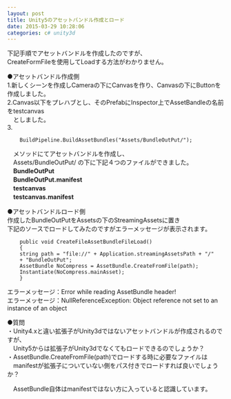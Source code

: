 ```yaml
---
layout: post
title: Unity5のアセットバンドル作成とロード
date: 2015-03-29 10:28:06
categories: c# unity3d
---
```

<p>下記手順でアセットバンドルを作成したのですが、<br>
CreateFormFileを使用してLoadする方法がわかりません。 </p>

<p>●アセットバンドル作成側 <br>
1.新しくシーンを作成しCameraの下にCanvasを作り、Canvasの下にButtonを作成しました。 <br>
2.Canvas以下をプレハブとし、そのPrefabにInspector上でAssetBandleの名前をtestcanvas<br>
　としました。 <br>
3.</p>

<pre><code>    BuildPipeline.BuildAssetBundles("Assets/BundleOutPut/");
</code></pre>

<p>　メソッドにてアセットバンドルを作成し、 <br>
　Assets/BundleOutPut/ の下に下記４つのファイルができました。 <br>
　<strong>BundleOutPut</strong><br>
　<strong>BundleOutPut.manifest</strong><br>
　<strong>testcanvas</strong><br>
　<strong>testcanvas.manifest</strong></p>

<p>●アセットバンドルロード側 <br>
作成したBundleOutPutをAssetsの下のStreamingAssetsに置き <br>
下記のソースでロードしてみたのですがエラーメッセージが表示されます。 </p>

<pre><code>    public void CreateFileAssetBundleFileLoad()
    {
    string path = "file://" + Application.streamingAssetsPath + "/" 
    + "BundleOutPut";
    AssetBundle NoCompress = AssetBundle.CreateFromFile(path);
    Instantiate(NoCompress.mainAsset);
    }
</code></pre>

<p>エラーメッセージ：Error while reading AssetBundle header! <br>
エラーメッセージ：NullReferenceException: Object reference not set to an instance of an object </p>

<p>●質問 <br>
・Unity4.xと違い拡張子がUnity3dではないアセットバンドルが作成されるのですが、<br>
　Unity5からは拡張子がUnity3dでなくてもロードできるのでしょうか？ <br>
・AssetBundle.CreateFromFile(path)でロードする時に必要なファイルは <br>
　manifestが拡張子についていない側をパス付きでロードすれば良いでしょうか？ </p>

<p>　AssetBundle自体はmanifestではない方に入っていると認識しています。 </p>
